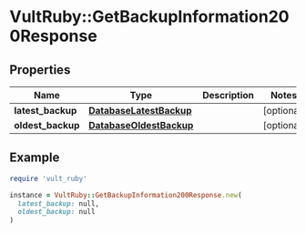 # VultRuby::GetBackupInformation200Response

## Properties

| Name | Type | Description | Notes |
| ---- | ---- | ----------- | ----- |
| **latest_backup** | [**DatabaseLatestBackup**](DatabaseLatestBackup.md) |  | [optional] |
| **oldest_backup** | [**DatabaseOldestBackup**](DatabaseOldestBackup.md) |  | [optional] |

## Example

```ruby
require 'vult_ruby'

instance = VultRuby::GetBackupInformation200Response.new(
  latest_backup: null,
  oldest_backup: null
)
```

